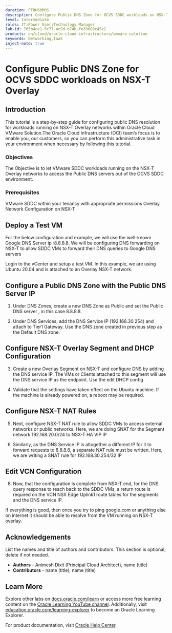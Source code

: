 ```yaml
---
duration: PT0H60M0S
description: Configure Public DNS Zone for OCVS SDDC workloads on NSX-T Overlay
level: Intermediate
roles: IT;Power User;Technology Manager
lab-id: 765b4ce1-5c77-4c9d-b74b-fe33689c45e2
products: en/cloud/oracle-cloud-infrastructure/vmware-solution
keywords: Networking,IaaS
inject-note: true
---
```

# Configure Public DNS Zone for OCVS SDDC workloads on NSX-T Overlay

## Introduction

This tutorial is a step-by-step guide for configuring public DNS resolution for workloads running on NSX-T Overlay networks within Oracle Cloud VMware Solution.The Oracle Cloud Infrastructure (OCI) team’s focus is to enable you, our customers, so you can perform this administrative task in your environment when necessary by following this tutorial.

### Objectives

The Objective is to let VMware SDDC workloads running on the NSX-T Overlay networks to access the Public DNS servers out of the OCVS SDDC environment.

### Prerequisites

VMware SDDC within your tenancy with appropriate permissions
Overlay Network Configuration on NSX-T

## Deploy a Test VM 

For the below configuration and example, we will use the well-known Google DNS Server ip :8.8.8.8.
We will be configuring DNS forwarding on NSX-T to allow SDDC VMs to forward their DNS queries to Google DNS servers

Login to the vCenter and setup a test VM. In this example, we are using Ubuntu 20.04 and is attached to an Overlay NSX-T network. 


## Configure a Public DNS Zone with the Public DNS Server IP

1. Under DNS Zones, create a new DNS Zone as Public and set the Public DNS server , in this case 8.8.8.8.

2. Under DNS Services, add the DNS Service IP (192.168.30.254) and attach to Tier1 Gateway. Use the DNS zone created in previous step as the Default DNS zone.

## Configure NSX-T Overlay Segment and DHCP Configuration

3. Create a new Overlay Segment on NSX-T and configure DNS by adding the DNS service IP. The VMs or Clients attached to this segment will use the DNS service IP as the endpoint. Use the edit DHCP config

4. Validate that the settings have taken effect on the Ubuntu machine. If the machine is already powered on, a reboot may be required.

## Configure NSX-T NAT Rules

5. Next, configure NSX-T NAT rule to allow SDDC VMs to access external networks or public networks. Here, we are doing SNAT for the Segment network 192.168.20.0/24 to NSX-T HA VIP IP

6. Similarly, as the DNS Service IP is altogether a different IP for it to forward requests to 8.8.8.8, a separate NAT rule must be written. Here, we are writing a SNAT rule for 192.168.30.254/32 IP 

## Edit VCN Configuration

8.	Now, that the configuration is complete from NSX-T end, for the DNS query response to reach back to the SDDC VMs, a return route is required on the VCN NSX Edge Uplink1 route tables for the segments and the DNS service IP. 

If everything is good, then once you try to ping google.com or anything else on internet it should be able to resolve from the VM running on NSX-T overlay.


## Acknowledgements

List the names and title of authors and contributors. This section is optional; delete if not needed.

- **Authors** - Animesh Dixit (Principal Cloud Architect), name (title)
- **Contributors** - name (title), name (title)

## Learn More

Explore other labs on [docs.oracle.com/learn](https://docs.oracle.com/learn) or access more free learning content on the [Oracle Learning YouTube channel](https://www.youtube.com/user/OracleLearning). Additionally, visit [education.oracle.com/learning-explorer](https://education.oracle.com/learning-explorer) to become an Oracle Learning Explorer.

For product documentation, visit [Oracle Help Center](https://docs.oracle.com).

